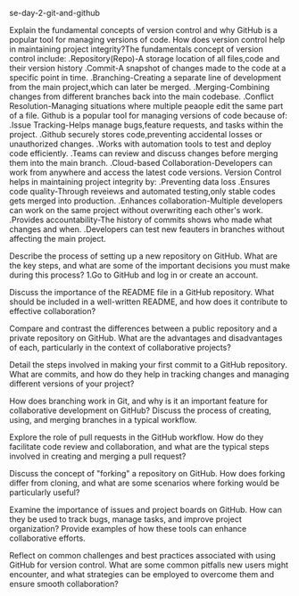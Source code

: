   se-day-2-git-and-github

Explain the fundamental concepts of version control and why GitHub is a popular tool for managing versions of code. How does version control help in maintaining project integrity?The fundamentals concept of version control include:
        .Repository(Repo)-A storage location of all files,code and their version history
        .Commit-A snapshot of changes made to the code at a specific point in time.
        .Branching-Creating a separate line of development from the main project,which can later be merged.
        .Merging-Combining changes from different branches back into the main codebase.
        .Conflict Resolution-Managing situations where multiple peaople edit the same part of a file.
  Github is a popular tool for managing versions of code because of:
       .Issue Tracking-Helps manage bugs,feature requests, and tasks within the project.
       .Github securely stores code,preventing accidental losses or unauthorized changes.
       .Works with automation tools to test and deploy code efficiently.
       .Teams can review and discuss changes before merging them into the main branch.
       .Cloud-based Collaboration-Developers can work from anywhere and access the latest code versions.
  Version Control helps in maintaining project integrity by:
      .Preventing data loss
      .Ensures code quality-Through reveiews and automated testing,only stable codes gets merged into production.
      .Enhances collaboration-Multiple developers can work on the same project without overwriting each other's work.
      .Provides accountability-The history of commits shows who made what changes and when.
      .Developers can test new feauters in branches without affecting the main project.
       

Describe the process of setting up a new repository on GitHub. What are the key steps, and what are some of the important decisions you must make during this process?
    1.Go to GitHub and log in or create an account.

Discuss the importance of the README file in a GitHub repository. What should be included in a well-written README, and how does it contribute to effective collaboration?

Compare and contrast the differences between a public repository and a private repository on GitHub. What are the advantages and disadvantages of each, particularly in the context of collaborative projects?

Detail the steps involved in making your first commit to a GitHub repository. What are commits, and how do they help in tracking changes and managing different versions of your project?

How does branching work in Git, and why is it an important feature for collaborative development on GitHub? Discuss the process of creating, using, and merging branches in a typical workflow.

Explore the role of pull requests in the GitHub workflow. How do they facilitate code review and collaboration, and what are the typical steps involved in creating and merging a pull request?

Discuss the concept of "forking" a repository on GitHub. How does forking differ from cloning, and what are some scenarios where forking would be particularly useful?

Examine the importance of issues and project boards on GitHub. How can they be used to track bugs, manage tasks, and improve project organization? Provide examples of how these tools can enhance collaborative efforts.

Reflect on common challenges and best practices associated with using GitHub for version control. What are some common pitfalls new users might encounter, and what strategies can be employed to overcome them and ensure smooth collaboration?
